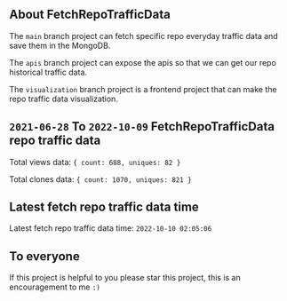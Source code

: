 ## About FetchRepoTrafficData

The `main` branch project can fetch specific repo everyday traffic data and save them in the MongoDB.

The `apis` branch project can expose the apis so that we can get our repo historical traffic data.

The `visualization` branch project is a frontend project that can make the repo traffic data visualization.

## `2021-06-28` To `2022-10-09` FetchRepoTrafficData repo traffic data

Total views data: `{ count: 688, uniques: 82 }`

Total clones data: `{ count: 1070, uniques: 821 }`

## Latest fetch repo traffic data time

Latest fetch repo traffic data time: `2022-10-10 02:05:06`

## To everyone

If this project is helpful to you please star this project, this is an encouragement to me `:)`



